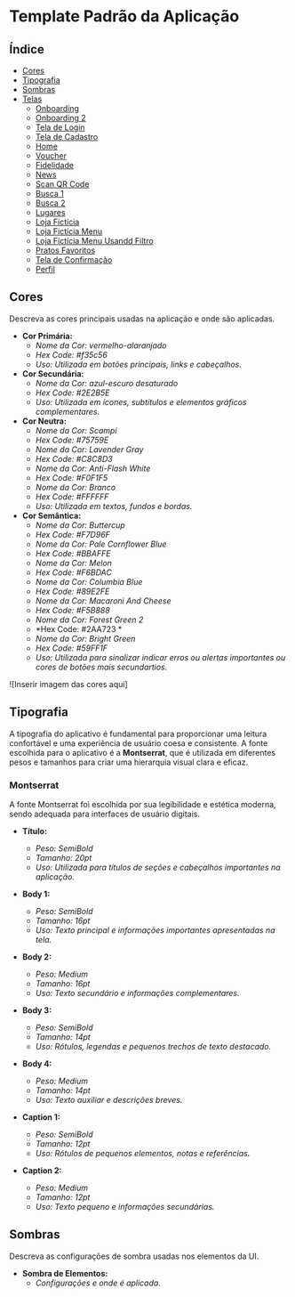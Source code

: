 # Template Padrão da Aplicação

## Índice
- [Cores](https://github.com/ICEI-PUC-Minas-PMV-ADS/pmv-ads-2023-2-e3-proj-mov-t2-g3-comandas/blob/main/docs/img/Color.png)
- [Tipografia](https://github.com/ICEI-PUC-Minas-PMV-ADS/pmv-ads-2023-2-e3-proj-mov-t2-g3-comandas/blob/main/docs/img/Typography.png)
- [Sombras](https://github.com/ICEI-PUC-Minas-PMV-ADS/pmv-ads-2023-2-e3-proj-mov-t2-g3-comandas/blob/main/docs/img/Shadows.png)
- [Telas](#telas)
  - [Onboarding](https://github.com/ICEI-PUC-Minas-PMV-ADS/pmv-ads-2023-2-e3-proj-mov-t2-g3-comandas/blob/main/docs/img/Onboarding%20%231.png)
  - [Onboarding 2](https://github.com/ICEI-PUC-Minas-PMV-ADS/pmv-ads-2023-2-e3-proj-mov-t2-g3-comandas/blob/main/docs/img/Onboarding%20%232.png)
  - [Tela de Login](https://github.com/ICEI-PUC-Minas-PMV-ADS/pmv-ads-2023-2-e3-proj-mov-t2-g3-comandas/blob/main/docs/img/Tela%20de%20login.png)
  - [Tela de Cadastro](https://github.com/ICEI-PUC-Minas-PMV-ADS/pmv-ads-2023-2-e3-proj-mov-t2-g3-comandas/blob/main/docs/img/Cadastro.png)
  - [Home](https://github.com/ICEI-PUC-Minas-PMV-ADS/pmv-ads-2023-2-e3-proj-mov-t2-g3-comandas/blob/main/docs/img/Home.png)
  - [Voucher](https://github.com/ICEI-PUC-Minas-PMV-ADS/pmv-ads-2023-2-e3-proj-mov-t2-g3-comandas/blob/main/docs/img/Tela%20de%20Fechamento.png)
  - [Fidelidade](https://github.com/ICEI-PUC-Minas-PMV-ADS/pmv-ads-2023-2-e3-proj-mov-t2-g3-comandas/blob/main/docs/img/Tela%20de%20Fechamento.png)
  - [News](https://github.com/ICEI-PUC-Minas-PMV-ADS/pmv-ads-2023-2-e3-proj-mov-t2-g3-comandas/blob/main/docs/img/News.png)
  - [Scan QR Code](https://github.com/ICEI-PUC-Minas-PMV-ADS/pmv-ads-2023-2-e3-proj-mov-t2-g3-comandas/blob/main/docs/img/Scan%20the%20QR%20code.png)
  - [Busca 1](https://github.com/ICEI-PUC-Minas-PMV-ADS/pmv-ads-2023-2-e3-proj-mov-t2-g3-comandas/blob/main/docs/img/Busca%201.png)
  - [Busca 2](https://github.com/ICEI-PUC-Minas-PMV-ADS/pmv-ads-2023-2-e3-proj-mov-t2-g3-comandas/blob/main/docs/img/Busca%202.png)
  - [Lugares](https://github.com/ICEI-PUC-Minas-PMV-ADS/pmv-ads-2023-2-e3-proj-mov-t2-g3-comandas/blob/main/docs/img/Lugares.png)
  - [Loja Fictícia](#loja-fictícia)
  - [Loja Fictícia Menu](https://github.com/ICEI-PUC-Minas-PMV-ADS/pmv-ads-2023-2-e3-proj-mov-t2-g3-comandas/blob/main/docs/img/Dasmelo%20Menu.png)
  - [Loja Fictícia Menu Usandd Filtro](https://github.com/ICEI-PUC-Minas-PMV-ADS/pmv-ads-2023-2-e3-proj-mov-t2-g3-comandas/blob/main/docs/img/Dasmelo%20Menu%202.png)
  - [Pratos Favoritos](https://github.com/ICEI-PUC-Minas-PMV-ADS/pmv-ads-2023-2-e3-proj-mov-t2-g3-comandas/blob/main/docs/img/Pratos%20favoritos.png)
  - [Tela de Confirmação](https://github.com/ICEI-PUC-Minas-PMV-ADS/pmv-ads-2023-2-e3-proj-mov-t2-g3-comandas/blob/main/docs/img/Tela%20de%20Fechamento.png)
  - [Perfil](https://github.com/ICEI-PUC-Minas-PMV-ADS/pmv-ads-2023-2-e3-proj-mov-t2-g3-comandas/blob/main/docs/img/Perfil.png)

## Cores
Descreva as cores principais usadas na aplicação e onde são aplicadas.

- **Cor Primária:**
  - *Nome da Cor: vermelho-alaranjado*
  - *Hex Code: #f35c56*
  - *Uso: Utilizada em botões principais, links e cabeçalhos.*
- **Cor Secundária:**
  - *Nome da Cor: azul-escuro desaturado*
  - *Hex Code: #2E2B5E*
  - *Uso: Utilizada em ícones, subtítulos e elementos gráficos complementares.*
- **Cor Neutra:**
  - *Nome da Cor: Scampi*
  - *Hex Code: #75759E*
  - *Nome da Cor: Lavender Gray*
  - *Hex Code: #C8C8D3*
  - *Nome da Cor: Anti-Flash White*
  - *Hex Code: #F0F1F5*
  - *Nome da Cor: Branco*
  - *Hex Code: #FFFFFF*
  - *Uso: Utilizada em textos, fundos e bordas.*
- **Cor Semântica:**
  - *Nome da Cor: Buttercup*
  - *Hex Code: #F7D96F*
  - *Nome da Cor: Pale Cornflower Blue*
  - *Hex Code: #BBAFFE*
  - *Nome da Cor: Melon*
  - *Hex Code: #F6BDAC*
  - *Nome da Cor: Columbia Blue*
  - *Hex Code: #89E2FE*
  - *Nome da Cor: Macaroni And Cheese*
  - *Hex Code: #F5B888*
  - *Nome da Cor: Forest Green 2*
  - *Hex Code: #2AA723 *
  - *Nome da Cor: Bright Green*
  - *Hex Code: #59FF1F*
  - *Uso: Utilizada para sinalizar indicar erros ou alertas importantes ou cores de botões mais secundartios.*

![Inserir imagem das cores aqui]

## Tipografia

A tipografia do aplicativo é fundamental para proporcionar uma leitura confortável e uma experiência de usuário coesa e consistente. A fonte escolhida para o aplicativo é a **Montserrat**, que é utilizada em diferentes pesos e tamanhos para criar uma hierarquia visual clara e eficaz.

### Montserrat
A fonte Montserrat foi escolhida por sua legibilidade e estética moderna, sendo adequada para interfaces de usuário digitais.

- **Título:**
  - *Peso: SemiBold*
  - *Tamanho: 20pt*
  - *Uso: Utilizada para títulos de seções e cabeçalhos importantes na aplicação.*

- **Body 1:**
  - *Peso: SemiBold*
  - *Tamanho: 16pt*
  - *Uso: Texto principal e informações importantes apresentadas na tela.*

- **Body 2:**
  - *Peso: Medium*
  - *Tamanho: 16pt*
  - *Uso: Texto secundário e informações complementares.*

- **Body 3:**
  - *Peso: SemiBold*
  - *Tamanho: 14pt*
  - *Uso: Rótulos, legendas e pequenos trechos de texto destacado.*

- **Body 4:**
  - *Peso: Medium*
  - *Tamanho: 14pt*
  - *Uso: Texto auxiliar e descrições breves.*

- **Caption 1:**
  - *Peso: SemiBold*
  - *Tamanho: 12pt*
  - *Uso: Rótulos de pequenos elementos, notas e referências.*

- **Caption 2:**
  - *Peso: Medium*
  - *Tamanho: 12pt*
  - *Uso: Texto pequeno e informações secundárias.*

## Sombras
Descreva as configurações de sombra usadas nos elementos da UI.

- **Sombra de Elementos:**
  - *Configurações e onde é aplicada.*

